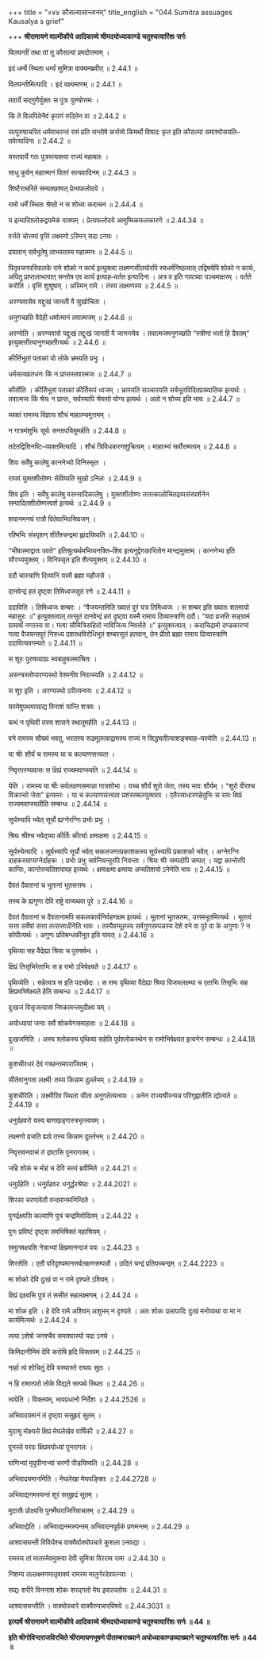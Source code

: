 +++
title = "०४४ कौसल्यासान्त्वनम्"
title_english = "044 Sumitra assuages Kausalya s grief"

+++
**श्रीरामायणे वाल्मीकीये आदिकाव्ये श्रीमदयोध्याकाण्डे चतुश्चत्वारिंशः सर्गः**

विलपन्तीं तथा तां तु कौसल्यां प्रमदोत्तमाम् ।

इदं धर्म्ये स्थिता धर्म्यं सुमित्रा वाक्यमब्रवीत् ॥ 2.44.1 ॥

विलपन्तीमित्यादि । इदं वक्ष्यमाणम् ॥ 2.44.1 ॥

तवार्ये सद्गुणैर्युक्तः स पुत्रः पुरुषोत्तमः ।

किं ते विलपितेनैवं कृपणं रुदितेन वा ॥ 2.44.2 ॥

सत्पुरुषाचरितं धर्ममाचरन्तं रामं प्रति सन्तोषे कर्त्तव्ये किमर्थो विषादः कृत इति कौसल्यां समाश्वोसयति–तवेत्यादिना ॥ 2.44.2 ॥

यस्तवार्ये गतः पुत्रस्त्यक्त्वा राज्यं महाबलः ।

साधु कुर्वन् महात्मानं पितरं सत्यवादिनम् ॥ 2.44.3 ॥

शिष्टैराचरिते सम्यक्छश्वत् प्रेत्यफलोदये ।

रामो धर्मे स्थितः श्रेष्ठो न स शोच्यः कदाचन ॥ 2.44.4 ॥

य इत्यादिश्लोकद्वयमेकं वाक्यम् । प्रेत्यफलोदये आमुष्मिकफलकारणे ॥ 2.44.34 ॥

वर्त्तते चोत्तमां वृत्तिं लक्ष्मणो ऽस्मिन् सदा ऽनघः ।

दयावान् सर्वभूतेषु लाभस्तस्य महात्मनः ॥ 2.44.5 ॥

पितृवचनपरिपालके रामे शोको न कार्य इत्युक्त्वा लक्ष्मणसीतयोरपि स्वधर्मनिष्ठत्वात् तद्विषयेपि शोको न कार्यः, अपितु प्राप्तलाभत्वात् सन्तोष एव कार्य इत्याह–वर्तत इत्यादिना । अत्र व इति गायत्र्याः पञ्चमाक्षरम् । वर्तते करोति । वृत्तिं शुश्रूषाम् । अस्मिन् रामे । तस्य लक्ष्मणस्य ॥ 2.44.5 ॥

अरण्यवासेव यद्दुःखं जानती वै सुखोचिता ।

अनुगच्छति वैदेही धर्मात्मानं तवात्मजम् ॥ 2.44.6 ॥

अरण्येति । अरण्यवासे यद्दुःखं तद्दुःखं जानती वै जानन्त्येव । तवात्मजमनुगच्छति “स्त्रीणां भर्त्ता हि दैवतम्” इत्युक्तरीत्यानुगच्छतीत्यर्थः ॥ 2.44.6 ॥

कीर्त्तिभूतां पताकां यो लोके भ्रमयति प्रभुः ।

धर्मसत्यव्रतधनः किं न प्राप्तस्तवात्मजः ॥ 2.44.7 ॥

कीर्तीति । कीर्तिभूतां पताकां कीर्तिरूपं ध्वजम् । भ्रामयति सञ्चारयति सर्वभूतविदितप्रख्यातिक इत्यर्थः । तवात्मजः किं श्रेयः न प्राप्तः, सर्वस्यापि श्रेयसो योग्य इत्यर्थः । अतो न शोच्य इति भावः ॥ 2.44.7 ॥

व्यक्तं रामस्य विज्ञाय शौचं माहात्म्यमुत्तमम् ।

न गात्रमंशुभिः सूर्यः सन्तापयियुमर्हति ॥ 2.44.8 ॥

तदेतद्विशिनष्टि–व्यक्तमित्यादि । शौचं त्रिविधकरणशुचित्वम् । माहात्म्यं सर्वोत्तमत्वम् ॥ 2.44.8 ॥

शिवः सर्वेषु कालेषु काननेभ्यो विनिस्सृतः ।

राघवं युक्तशीतोष्णः सेविष्यति सुखो ऽनिलः ॥ 2.44.9 ॥

शिव इति । सर्वेषु कालेषु वसन्तादिकालेषु । युक्तशीतोष्णः तत्तत्कालोचितद्रव्यसंस्पर्शनेन सम्पादितशीतोष्णस्पर्श इत्यर्थः ॥ 2.44.9 ॥

शयानमनघं रात्रौ पितेवाभिपरिष्वजन् ।

रश्मिभिः संस्पृशन् शीतैश्चन्द्रमा ह्लादयिष्यति ॥ 2.44.10 ॥

“भीषास्माद्वातः पवते” इतिश्रुत्यर्थमभिव्यनक्ति–शिव इत्यनुद्वेगकारित्वेन मान्द्यमुक्तम् । काननेभ्य इति सौरभ्यमुक्तम् । विनिस्सृत इति शैत्यमुक्तम् ॥ 2.44.10 ॥

ददौ चास्त्राणि दिव्यानि यस्मै ब्रह्मा महौजसे ।

दानवेन्द्रं हतं दृष्ट्वा तिमिध्वजसुतं रणे ॥ 2.44.11 ॥

ददाविति । तिमिध्वजः शम्बरः । “वैजयन्तमिति ख्यातं पुरं यत्र तिमिध्वजः । स शम्बर इति ख्यातः शतमायो महासुरः ॥” इत्युक्तत्वात् तत्सुतं दानवेन्द्रं हतं दृष्ट्वा यस्मै रामाय दिव्यास्त्राणि ददौ। “यदा व्रजति सङ्ग्रामं ग्रामार्थे नगरस्य वा। गत्वा सौमित्रिसहितो नाविजित्य निवर्त्तते ॥” इत्युक्तत्वात् । कदाचिद्रामो दण्डकारण्यं गत्वा वैजयन्तपुरं निरुध्य दशरथविरोधिभूतं शम्बरसुतं हतवान्, तेन प्रीतो ब्रह्मा रामाय दिव्यास्त्राणि ददावित्यवगम्यते ॥ 2.44.11 ॥

स शूरः पुरुषव्याघ्रः स्वबाहुबलमाश्रितः ।

असन्त्रस्तोप्यरण्यस्थो वेश्मनीव निवत्स्यति ॥ 2.44.12 ॥

स शूर इति । अरण्यस्थो ऽपीत्यन्वयः ॥ 2.44.12 ॥

यस्येषुपथमासाद्य विनाशं यान्ति शत्रवः ।

कथं न पृथिवी तस्य शासने स्थातुमर्हति ॥ 2.44.13 ॥

वने रामस्य सौख्यं भवतु, भरतस्य रूढमूलत्वाद्रामस्य राज्यं न सिद्ध्यतीत्याशङ्क्याह–यस्येति ॥ 2.44.13 ॥

या श्रीः शौर्यं च रामस्य या च कल्याणसत्त्वता ।

निवृत्तारण्यवासः स क्षिप्रं राज्यमवाप्स्यति ॥ 2.44.14 ॥

येति । रामस्य या श्रीः सर्वलक्षणसम्पन्ना गात्रशोभा । यच्च शौर्यं शूरो जेता, तस्य भावः शौर्यम् । “शूरो वीरश्च विक्रान्तो जेता” इत्यमरः । या च कल्याणसत्त्वता प्रशस्तबलयुक्तता । एतैरसाधारणहेतुभिः स रामः क्षिप्रं राज्यमवाप्स्यतीति सम्बन्धः ॥ 2.44.14 ॥

सूर्यस्यापि भवेत् सूर्यो ह्यग्नेरग्निः प्रभोः प्रभुः ।

श्रियः श्रीश्च भवेद्ग्र्या कीर्तिः कीर्त्याः क्षमाक्षमा ॥ 2.44.15 ॥

सूर्यस्येत्यादि । सूर्यस्यापि सूर्यो भवेत् सकलजगत्प्रकाशकस्य सूर्यस्यापि प्रकाशको भवेत् । अग्नेरग्निः दाहकस्याप्यग्नेर्दाहकः । प्रभोः प्रभुः सर्वनियन्तुरपि नियन्ता । श्रियः श्रीः सम्पदोपि सम्पत् । यद्वा कान्तेरपि कान्तिः, कान्तेरप्यतिशयावह इत्यर्थः । क्षमाक्षमा क्षमाया अप्यतिशयो ऽनेनेति भावः ॥ 2.44.15 ॥

दैवतं दैवतानां च भूतानां भूतसत्तमः ।

तस्य के ह्यगुणा देवि राष्ट्रे वाप्यथवा पुरे ॥ 2.44.16 ॥

दैवतं दैवतानां च दैवतानामपि सकलकार्यनिर्वहणक्षम इत्यर्थः । भूतानां भूतसतमः, उत्तमभूतमित्यर्थः । भूतत्वं सत्ता सर्वेषां सत्ता तत्सत्ताधीनेति भावः । तस्यैवम्भूतस्य सर्वगुणसम्पन्नस्य देशे वने वा पुरे वा के अगुणाः ? न कोपीत्यर्थः । अगुणः प्रतिबन्धकीभूत इति यावत् ॥ 2.44.16 ॥

पृथिव्या सह वैदेह्या श्रिया च पुरुषर्षभः ।

क्षिप्रं तिसृभिरेताभिः स ह रामो ऽभिषेक्ष्यते ॥ 2.44.17 ॥

पृथिव्येति । सहेत्यत्र स इति पदच्छेदः । स रामः पृथिव्या वैदेह्या श्रिया विजयलक्ष्म्या च एताभिः तिसृभिः सह क्षिप्रमभिषेक्ष्यते हेति सम्बन्धः ॥ 2.44.17 ॥

दुःखजं विसृजत्यास्रं निष्क्रामन्तमुदीक्ष्य यम् ।

अयोध्यायां जनाः सर्वे शोकवेगसमाहताः ॥ 2.44.18 ॥

दुःखजमिति । अस्य श्लोकस्य पृथिव्या सहेति पूर्वश्लोकस्थेन स रामोभिषेक्ष्यत इत्यनेन सम्बन्धः ॥ 2.44.18 ॥

कुशचीरधरं देवं गच्छन्तमपराजितम् ।

सीतेवानुगता लक्ष्मीः तस्य किन्नाम दुर्ल्लभम् ॥ 2.44.19 ॥

कुशचीरेति । लक्ष्मीरिव स्थिता सीता अनुगतेत्यन्वयः । अनेन राज्यश्रीरन्यन्न परिगृह्णातीति द्योत्यते ॥ 2.44.19 ॥

धनुर्ग्रहवरो यस्य बाणखड्गास्त्रभृत्स्वयम् ।

लक्ष्मणो व्रजति ह्यग्रे तस्य किन्नाम दुर्ल्लभम् ॥ 2.44.20 ॥

निवृत्तवनवासं तं द्रष्टासि पुनरागतम् ।

जहि शोकं च मोहं च देवि सत्यं ब्रवीमिते ॥ 2.44.21 ॥

धनुर्ग्रहेति । धनुर्ग्रहवरः धनुर्द्धरश्रेष्ठः ॥ 2.44.2021 ॥

शिरसा चरणावेतौ वन्दमानमनिन्दिते ।

पुनर्द्रक्ष्यसि कल्याणि पुत्रं चन्द्रमिवोदितम् ॥ 2.44.22 ॥

पुनः प्रविष्टं दृष्ट्वा तमभिषिक्तं महाश्रियम् ।

समुत्स्रक्ष्यसि नेत्राभ्यां क्षिप्रमानन्दजं पयः ॥ 2.44.23 ॥

शिरसेति । एतौ परिदृश्यमानसर्वलक्षणसम्पन्नौ । उदितं चन्द्रं प्रतिपच्चन्द्रम् ॥ 2.44.2223 ॥

मा शोको देवि दुःखं वा न रामे दृश्यते ऽशिवम् ।

क्षिप्रं द्रक्ष्यसि पुत्रं तं ससीतं सहलक्ष्मणम् ॥ 2.44.24 ॥

मा शोक इति । हे देवि रामे अशिवम् अशुभम् न दृश्यते । अतः शोकः प्रलापादिः दुःखं मनोव्यथा वा मा न कार्यमित्यर्थः ॥ 2.44.24 ॥

त्वया ऽशेषो जनश्चैव समाश्वास्यो यदा ऽनघे ।

किमिदानीमिमं देवि करोषि हृदि विक्लवम् ॥ 2.44.25 ॥

नार्हा त्वं शोचितुं देवि यस्यास्ते राघवः सुतः ।

न हि रामात्परो लोके विद्यते सत्पथे स्थितः ॥ 2.44.26 ॥

त्वयेति । विक्लवम्, भावप्रधानो निर्देशः ॥ 2.44.2526 ॥

अभिवादयमानं तं दृष्ट्वा ससुहृदं सुतम् ।

मुदाश्रु मोक्ष्यसे क्षिप्रं मेघलेखेव वार्षिकी ॥ 2.44.27 ॥

पुनस्ते वरदः क्षिप्रमयोध्यां पुनरागतः ।

पाणिभ्यां मृदुपीनाभ्यां चरणौ पीडयिष्यति ॥ 2.44.28 ॥

अभिवादयमानमिति । मेघलेखा मेघपङ्क्तिः ॥ 2.44.2728 ॥

अभिवाद्यनमस्यन्तं शूरं ससुहृदं सुतम् ।

मुदास्रैः प्रोक्ष्यसि पुनर्मेघराजिरिवाचलम् ॥ 2.44.29 ॥

अभिवाद्येति । अभिवाद्यनमस्यन्तम् अभिवादनपूर्वकं प्रणमन्तम् ॥ 2.44.29 ॥

आश्वासयन्ती विविधैश्च वाक्यैर्वाक्योपचारे कुशला ऽनवद्या ।

रामस्य तां मातरमेवमुक्त्वा देवी सुमित्रा विरराम रामा ॥ 2.44.30 ॥

निशम्य तल्लक्ष्मणमातृवाक्यं रामस्य मातुर्नरदेवपत्न्याः ।

सद्यः शरीरे विननाश शोकः शरद्गतो मेघ इवाल्पतोयः ॥ 2.44.31 ॥

आश्वासयन्तीति । वाक्योपचारे वाक्यैरुपचारविषये ॥ 2.44.3031 ॥

**इत्यार्षे श्रीरामायणे वाल्मीकीये आदिकाव्ये श्रीमदयोध्याकाण्डे चतुश्चत्वारिंशः सर्गः ॥ 44 ॥**

**इति श्रीगोविन्दराजविरचिते श्रीरामायणभूषणे पीताम्बराख्याने अयोध्याकाण्डव्याख्याने चतुश्चत्वारिंशः सर्गः ॥ 44 ॥**
